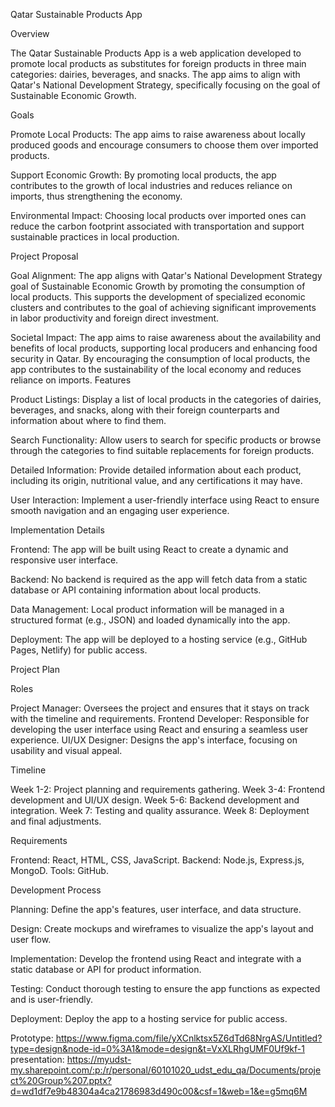 Qatar Sustainable Products App

Overview

The Qatar Sustainable Products App is a web application developed to promote local products as substitutes for foreign products in three main categories: dairies, beverages, and snacks. The app aims to align with Qatar's National Development Strategy, specifically focusing on the goal of Sustainable Economic Growth.

Goals

Promote Local Products: The app aims to raise awareness about locally produced goods and encourage consumers to choose them over imported products.

Support Economic Growth: By promoting local products, the app contributes to the growth of local industries and reduces reliance on imports, thus strengthening the economy.

Environmental Impact: Choosing local products over imported ones can reduce the carbon footprint associated with transportation and support sustainable practices in local production.

Project Proposal

Goal Alignment: The app aligns with Qatar's National Development Strategy goal of Sustainable Economic Growth by promoting the consumption of local products. This supports the development of specialized economic clusters and contributes to the goal of achieving significant improvements in labor productivity and foreign direct investment.

Societal Impact: The app aims to raise awareness about the availability and benefits of local products, supporting local producers and enhancing food security in Qatar. By encouraging the consumption of local products, the app contributes to the sustainability of the local economy and reduces reliance on imports.
Features

Product Listings: Display a list of local products in the categories of dairies, beverages, and snacks, along with their foreign counterparts and information about where to find them.

Search Functionality: Allow users to search for specific products or browse through the categories to find suitable replacements for foreign products.

Detailed Information: Provide detailed information about each product, including its origin, nutritional value, and any certifications it may have.

User Interaction: Implement a user-friendly interface using React to ensure smooth navigation and an engaging user experience.

Implementation Details

Frontend: The app will be built using React to create a dynamic and responsive user interface.

Backend: No backend is required as the app will fetch data from a static database or API containing information about local products.

Data Management: Local product information will be managed in a structured format (e.g., JSON) and loaded dynamically into the app.

Deployment: The app will be deployed to a hosting service (e.g., GitHub Pages, Netlify) for public access.


Project Plan

Roles

Project Manager: Oversees the project and ensures that it stays on track with the timeline and requirements.
Frontend Developer: Responsible for developing the user interface using React and ensuring a seamless user experience.
UI/UX Designer: Designs the app's interface, focusing on usability and visual appeal.

Timeline

Week 1-2: Project planning and requirements gathering.
Week 3-4: Frontend development and UI/UX design.
Week 5-6: Backend development and integration.
Week 7: Testing and quality assurance.
Week 8: Deployment and final adjustments.

Requirements

Frontend: React, HTML, CSS, JavaScript.
Backend: Node.js, Express.js, MongoD.
Tools: GitHub.


Development Process

Planning: Define the app's features, user interface, and data structure.

Design: Create mockups and wireframes to visualize the app's layout and user flow.

Implementation: Develop the frontend using React and integrate with a static database or API for product information.

Testing: Conduct thorough testing to ensure the app functions as expected and is user-friendly.

Deployment: Deploy the app to a hosting service for public access.

Prototype: https://www.figma.com/file/yXCnlktsx5Z6dTd68NrgAS/Untitled?type=design&node-id=0%3A1&mode=design&t=VxXLRhgUMF0Uf9kf-1
presentation: https://myudst-my.sharepoint.com/:p:/r/personal/60101020_udst_edu_qa/Documents/project%20Group%207.pptx?d=wd1df7e9b48304a4ca21786983d490c00&csf=1&web=1&e=g5mq6M

